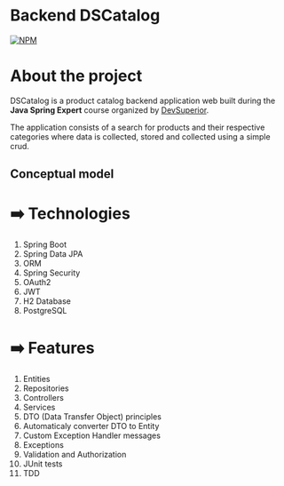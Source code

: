 # Backend DSCatalog
[![NPM](https://img.shields.io/npm/l/react)](https://github.com/danielorangeviana/api-rest-spring-dscatalog/blob/main/LICENSE)

# About the project

DSCatalog is a product catalog backend application web built during the **Java Spring Expert** course organized by [DevSuperior](https://devsuperior.com.br/ "Site of DevSuperior").

The application consists of a search for products and their respective categories where data is collected, stored and collected using a simple crud.

## Conceptual model

# ➡️ Technologies
1. Spring Boot
2. Spring Data JPA
3. ORM
4. Spring Security
5. OAuth2
6. JWT
7. H2 Database
8. PostgreSQL

# ➡️ Features
1. Entities
2. Repositories
3. Controllers
4. Services
5. DTO (Data Transfer Object) principles
6. Automaticaly converter DTO to Entity
7. Custom Exception Handler messages
8. Exceptions
9. Validation and Authorization
10. JUnit tests
11. TDD

